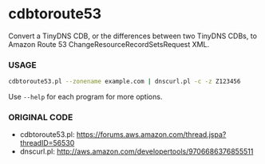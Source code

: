 # cdbtoroute53

Convert a TinyDNS CDB, or the differences between two TinyDNS CDBs, to
Amazon Route 53 ChangeResourceRecordSetsRequest XML.


### USAGE

```bash
cdbtoroute53.pl --zonename example.com | dnscurl.pl -c -z Z123456
```

Use ``--help`` for each program for more options.


### ORIGINAL CODE

* cdbtoroute53.pl: https://forums.aws.amazon.com/thread.jspa?threadID=56530
* dnscurl.pl: http://aws.amazon.com/developertools/9706686376855511
